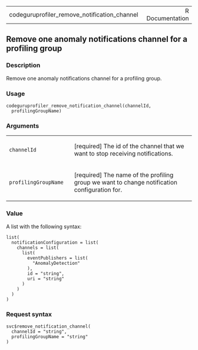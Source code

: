 <table style="width: 100%;">
<tbody>
<tr class="odd">
<td>codeguruprofiler_remove_notification_channel</td>
<td style="text-align: right;">R Documentation</td>
</tr>
</tbody>
</table>

## Remove one anomaly notifications channel for a profiling group

### Description

Remove one anomaly notifications channel for a profiling group.

### Usage

    codeguruprofiler_remove_notification_channel(channelId,
      profilingGroupName)

### Arguments

<table>
<colgroup>
<col style="width: 35%" />
<col style="width: 65%" />
</colgroup>
<tbody>
<tr class="odd">
<td><code
id="codeguruprofiler_remove_notification_channel_:_channelId">channelId</code></td>
<td><p>[required] The id of the channel that we want to stop receiving
notifications.</p></td>
</tr>
<tr class="even">
<td><code
id="codeguruprofiler_remove_notification_channel_:_profilingGroupName">profilingGroupName</code></td>
<td><p>[required] The name of the profiling group we want to change
notification configuration for.</p></td>
</tr>
</tbody>
</table>

### Value

A list with the following syntax:

    list(
      notificationConfiguration = list(
        channels = list(
          list(
            eventPublishers = list(
              "AnomalyDetection"
            ),
            id = "string",
            uri = "string"
          )
        )
      )
    )

### Request syntax

    svc$remove_notification_channel(
      channelId = "string",
      profilingGroupName = "string"
    )
